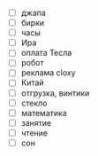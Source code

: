 - [ ] джапа
- [ ] бирки
- [ ] часы
- [ ] Ира
- [ ] оплата Тесла
- [ ] робот
- [ ] реклама cloxy
- [ ] Китай 
- [ ] отгрузка, винтики
- [ ] стекло
- [ ] математика
- [ ] занятие
- [ ] чтение
- [ ] сон